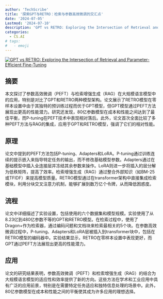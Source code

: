 ```yaml
---
author: 'TechScribe'
title: '探索GPT与RETRO：检索与参数高效微调的交汇点'
date: '2024-07-05'
Lastmod: '2024-07-10'
description: 'GPT vs RETRO: Exploring the Intersection of Retrieval and Parameter-Efficient Fine-Tuning'
categories:
  - CS.AI
# tags:
#   - emoji
---
```


[![GPT vs RETRO: Exploring the Intersection of Retrieval and Parameter-Efficient Fine-Tuning](https://arxiv-research-1301205113.cos.ap-guangzhou.myqcloud.com/images/2407.04528v1.pdf_0.jpg)](https://arxiv.org/abs/2407.04528v1)

## 摘要

本文探讨了参数高效微调（PEFT）与检索增强生成（RAG）在大规模语言模型中的应用，特别是对比了GPT和RETRO两种模型架构。论文展示了RETRO模型在零样本设置中由于其独特的预训练过程而优于GPT模型，但GPT模型通过PEFT方法展现出更高的性能潜力。研究还发现，80亿参数模型在成本和性能之间达到了最佳平衡，而P-tuning在PEFT技术中表现相对落后。此外，论文首次全面比较了多种PEFT方法与RAG的集成，应用于GPT和RETRO模型，强调了它们的相对性能。<!--more-->

## 原理

论文中提到的PEFT方法包括P-tuning、Adapters和LoRA。P-tuning通过训练连续的提示嵌入来指导特定任务的输出，而不修改基础模型参数。Adapters通过在基础模型中插入全连接层并冻结其余参数来操作。LoRA则进一步将插入的层分解为低秩矩阵，提高了效率。检索增强生成（RAG）通过整合外部知识（如BM-25或TFIDF）来提高模型质量。RETRO模型通过在transformer架构中直接集成检索模块，利用分块交叉注意力机制，能够扩展到数万亿个令牌，从而降低困惑度。

## 流程

论文中详细描述了实验设置，包括使用的六个数据集和模型规模。实验使用了从8.23亿到480亿参数不等的GPT和RETRO模型。在检索过程中，使用了Dragon+作为检索器，通过编码问题和文档块来检索最相关的5个块。在参数高效微调过程中，P-tuning、Adapters和LoRA层被插入到transformer块中，包括在RETRO模型的编码器中。实验结果显示，RETRO在零样本设置中表现更好，而GPT通过PEFT方法展现出更高的性能潜力。

## 应用

论文的研究结果表明，参数高效微调（PEFT）和检索增强生成（RAG）的结合为大规模语言模型的适应性和效率提供了新的方向。这些方法在学术和工业应用中具有广泛的应用前景，特别是在需要特定任务适应和独特信息处理的场景中。此外，80亿参数模型在成本和性能之间的平衡使其成为许多应用的理想选择。